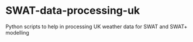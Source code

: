 # SWAT-data-processing-uk
Python scripts to help in processing UK weather data for SWAT and SWAT+ modelling

##
